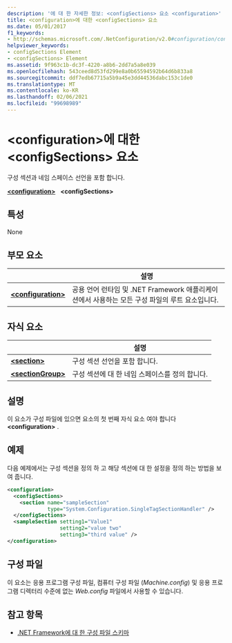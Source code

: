 ```yaml
---
description: '에 대 한 자세한 정보: <configSections> 요소 <configuration>'
title: <configuration>에 대한 <configSections> 요소
ms.date: 05/01/2017
f1_keywords:
- http://schemas.microsoft.com/.NetConfiguration/v2.0#configuration/configSections
helpviewer_keywords:
- configSections Element
- <configSections> Element
ms.assetid: 9f963c1b-dc3f-4220-a8b6-2dd7a5a8e039
ms.openlocfilehash: 543ceed8d53fd299e8a0b65594592b64d6b833a8
ms.sourcegitcommit: ddf7edb67715a5b9a45e3dd44536dabc153c1de0
ms.translationtype: MT
ms.contentlocale: ko-KR
ms.lasthandoff: 02/06/2021
ms.locfileid: "99698989"
---
```

# <a name="configsections-element-for-configuration"></a>\<configuration>에 대한 \<configSections> 요소

구성 섹션과 네임 스페이스 선언을 포함 합니다.

[**\<configuration>**](configuration-element.md) &nbsp;&nbsp;**\<configSections>**

## <a name="attributes"></a>특성

None

## <a name="parent-element"></a>부모 요소

|     | 설명 |
| --- | ----------- |
| [**\<configuration>**](configuration-element.md) | 공용 언어 런타임 및 .NET Framework 애플리케이션에서 사용하는 모든 구성 파일의 루트 요소입니다. |

## <a name="child-elements"></a>자식 요소

|     | 설명 |
| --- | ----------- |
| [**\<section>**](section-element.md) | 구성 섹션 선언을 포함 합니다. |
| [**\<sectionGroup>**](sectiongroup-element-for-configsections.md) | 구성 섹션에 대 한 네임 스페이스를 정의 합니다. |

## <a name="remarks"></a>설명

이 요소가 구성 파일에 있으면 요소의 첫 번째 자식 요소 여야 합니다 **\<configuration>** .

## <a name="example"></a>예제

다음 예제에서는 구성 섹션을 정의 하 고 해당 섹션에 대 한 설정을 정의 하는 방법을 보여 줍니다.

```xml
<configuration>
  <configSections>
    <section name="sampleSection"
             type="System.Configuration.SingleTagSectionHandler" />
  </configSections>
  <sampleSection setting1="Value1"
                 setting2="value two"
                 setting3="third value" />
</configuration>
```

## <a name="configuration-file"></a>구성 파일

이 요소는 응용 프로그램 구성 파일, 컴퓨터 구성 파일 (*Machine.config*) 및 응용 프로그램 디렉터리 수준에 없는 *Web.config* 파일에서 사용할 수 있습니다.

## <a name="see-also"></a>참고 항목

- [.NET Framework에 대 한 구성 파일 스키마](index.md)
